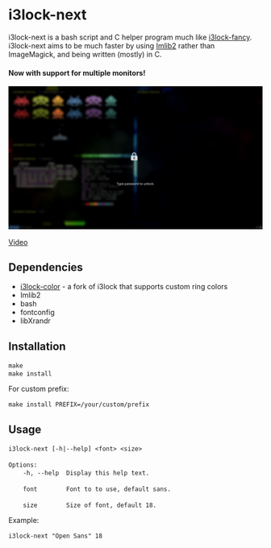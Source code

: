 # i3lock-next

i3lock-next is a bash script and C helper program much like [i3lock-fancy](https://github.com/meskarune/i3lock-fancy). i3lock-next aims to be much faster by using [Imlib2](https://docs.enlightenment.org/api/imlib2/html/index.html) rather than ImageMagick, and being written (mostly) in C.

#### Now with support for multiple monitors!

![screenshot](screenshot.png)

[Video](video.mp4)

## Dependencies

- [i3lock-color](https://github.com/chrjguill/i3lock-color) - a fork of i3lock that supports custom ring colors
- Imlib2
- bash
- fontconfig
- libXrandr

## Installation

```
make
make install
```
For custom prefix:
```
make install PREFIX=/your/custom/prefix
```

## Usage

```
i3lock-next [-h|--help] <font> <size>

Options:
    -h, --help  Display this help text.

    font        Font to to use, default sans.

    size        Size of font, default 18.
```
Example:
```
i3lock-next "Open Sans" 18
```
